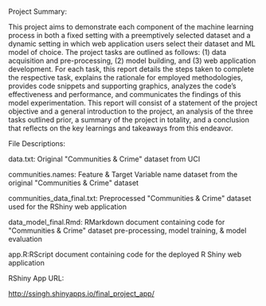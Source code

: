 Project Summary: 

This project aims to demonstrate each component of the machine learning process in both a fixed setting with a preemptively selected dataset and a dynamic setting in which web application users select their dataset and ML model of choice. The project tasks are outlined as follows: (1) data acquisition and pre-processing, (2) model building, and (3) web application development. For each task, this report details the steps taken to complete the respective task, explains the rationale for employed methodologies, provides code snippets and supporting graphics, analyzes the code’s effectiveness and performance, and communicates the findings of this model experimentation. This report will consist of a statement of the project objective and a general introduction to the project, an analysis of the three tasks outlined prior, a summary of the project in totality, and a conclusion that reflects on the key learnings and takeaways from this endeavor. 

File Descriptions: 

data.txt: Original "Communities & Crime" dataset from UCI 

communities.names: Feature & Target Variable name dataset from the original "Communities & Crime" dataset

communities_data_final.txt: Preprocessed "Communities & Crime" dataset used for the RShiny web application 

data_model_final.Rmd: RMarkdown document containing code for "Communities & Crime" dataset pre-processing, model training, & model evaluation 

app.R:RScript document containing code for the deployed R Shiny web application 


RShiny App URL:

http://ssingh.shinyapps.io/final_project_app/
